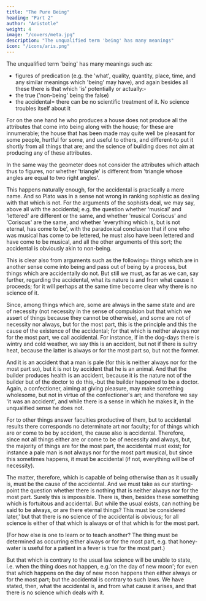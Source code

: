 ```yaml
---
title: "The Pure Being"
heading: "Part 2"
author: "Aristotle"
weight: 4
image: "/covers/meta.jpg"
description: "The unqualified term 'being' has many meanings"
icon: "/icons/aris.png"
---
```




The unqualified term 'being' has many meanings such as:
- figures of predication (e.g. the 'what', quality, quantity, place, time, and any similar meanings which 'being' may have), and again besides all these there is that which 'is' potentially or actually:-
- the true ('non-being' being the false)
- the accidental= there can be no scientific treatment of it. No science troubles itself about it

For on the one hand he who produces a house does not produce all the attributes that come into being along with the house; for these are innumerable; the house that has been made may quite well be pleasant for some people, hurtful for some, and useful to others, and different-to put it shortly from all things that are; and the science of building does not aim at producing any of these attributes. 

In the same way the geometer does not consider the attributes which attach thus to figures, nor whether 'triangle' is different from 'triangle whose angles are equal to two right angles'.

This happens naturally enough, for the accidental is practically a mere name. And so Plato was in a sense not wrong in ranking sophistic as dealing with that which is not. For the arguments of the sophists deal, we may say, above all with the accidental; e.g. the question whether 'musical' and 'lettered' are different or the same, and whether 'musical Coriscus' and 'Coriscus' are the same, and whether 'everything which is, but is not eternal, has come to be', with the paradoxical conclusion that if one who was musical has come to be lettered, he must also have been lettered and have come to be musical, and all the other arguments of this sort; the accidental is obviously akin to non-being. 

This is clear also from arguments such as the following= things which are in another sense come into being and pass out of being by a process, but things which are accidentally do not. But still we must, as far as we can, say further, regarding the accidental, what its nature is and from what cause it proceeds; for it will perhaps at the same time become clear why there is no science of it.

Since, among things which are, some are always in the same state and are of necessity (not necessity in the sense of compulsion but that which we assert of things because they cannot be otherwise), and some are not of necessity nor always, but for the most part, this is the principle and this the cause of the existence of the accidental; for that which is neither always nor for the most part, we call accidental. For instance, if in the dog-days there is wintry and cold weather, we say this is an accident, but not if there is sultry heat, because the latter is always or for the most part so, but not the former.

And it is an accident that a man is pale (for this is neither always nor for the most part so), but it is not by accident that he is an animal. And that the builder produces health is an accident, because it is the nature not of the builder but of the doctor to do this,-but the builder happened to be a doctor. Again, a confectioner, aiming at giving pleasure, may make something wholesome, but not in virtue of the confectioner's art; and therefore we say 'it was an accident', and while there is a sense in which he makes it, in the unqualified sense he does not. 

For to other things answer faculties productive of them, but to accidental results there corresponds no determinate art nor faculty; for of things which are or come to be by accident, the cause also is accidental. Therefore, since not all things either are or come to be of necessity and always, but, the majority of things are for the most part, the accidental must exist; for instance a pale man is not always nor for the most part musical, but since this sometimes happens, it must be accidental (if not, everything will be of necessity). 

The matter, therefore, which is capable of being otherwise than as it usually is, must be the cause of the accidental. And we must take as our starting-point the question whether there is nothing that is neither always nor for the most part. Surely this is impossible. There is, then, besides these something which is fortuitous and accidental. But while the usual exists, can nothing be said to be always, or are there eternal things? This must be considered later,' but that there is no science of the accidental is obvious; for all science is either of that which is always or of that which is for the most part. 

(For how else is one to learn or to teach another? The thing must be determined as occurring either always or for the most part, e.g. that honey-water is useful for a patient in a fever is true for the most part.) 

But that which is contrary to the usual law science will be unable to state, i.e. when the thing does not happen, e.g.'on the day of new moon'; for even that which happens on the day of new moon happens then either always or for the most part; but the accidental is contrary to such laws. We have stated, then, what the accidental is, and from what cause it arises, and that there is no science which deals with it.
